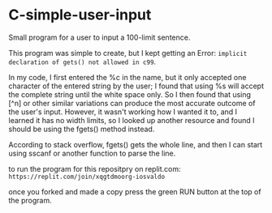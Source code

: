 # C-simple-user-input
Small program for a user to input a 100-limit sentence. 


This program was simple to create, but I kept getting an Error: `implicit declaration of gets() not allowed in c99`.

In my code, I first entered the %c in the name, but it only accepted one character of the entered string by the user; I found that using %s will accept the complete string until the white space only. So I then found that using [^n\] or other similar variations can produce the most accurate outcome of the user's input. 
However, it wasn't working how I wanted it to, and I learned it has no width limits, so I looked up another resource and found I should be using the fgets() method instead.

According to stack overflow, fgets() gets the whole line, and then I can start using sscanf or another function to parse the line. 

to run the program for this repositpry on replit.com: `https://replit.com/join/xqgtdmoorg-iosvaldo`

once you forked and made a copy press the green RUN button at the top of the program. 

